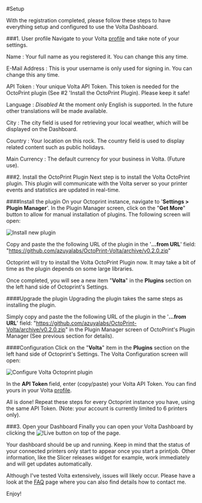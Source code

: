 #Setup

With the registration completed, please follow these steps to have everything setup and configured to use the Volta Dashboard.

###1. User profile
Navigate to your Volta [profile](/profile) and take note of your settings.

Name
:   Your full name as you registered it. You can change this any time.

E-Mail Address
:   This is your username is only used for signing in. You can change this any time.

API Token
:   Your unique Volta API Token. This token is needed for the OctoPrint plugin (See #2 'Install the OctoPrint Plugin). Please keep it safe!

Language
:   *Disabled* At the moment only English is supported. In the future other translations will be made available.

City
:   The city field is used for retrieving your local weather, which will be displayed on the Dashboard.

Country
:   Your location on this rock. The country field is used to display related content such as public holidays.

Main Currency
:   The default currency for your business in Volta. (Future use).

###2. Install the OctoPrint Plugin
Next step is to install the Volta OctoPrint plugin. This plugin will communicate with the Volta server so your printer events and statistics are updated in real-time.

####Install the plugin
On your Octoprint instance, navigate to '**Settings > Plugin Manager**'. In the Plugin Manager screen, click on the "**Get More**" button to allow for manual installation of plugins. The following screen will open:

![Install new plugin](../images/docs/volta_octoprint_plugin.png "Install new plugin")

Copy and paste the the following URL of the plugin in the '**...from URL**' field: "https://github.com/azuyalabs/OctoPrint-Volta/archive/v0.2.0.zip"

Octoprint will try to install the Volta OctoPrint Plugin now. It may take a bit of time as the plugin depends on some large libraries.

Once completed, you will see a new item "**Volta**" in the **Plugins** section on the left hand side of Octoprint's Settings.

####Upgrade the plugin
Upgrading the plugin takes the same steps as installing the plugin.  

Simply copy and paste the the following URL of the plugin in the '**...from URL**' field: "https://github.com/azuyalabs/OctoPrint-Volta/archive/v0.2.0.zip" in the Plugin Manager screen of OctoPrint's Plugin Manager (See previous section for details).

####Configuration
Click on the "**Volta**" item in the **Plugins** section on the left hand side of Octoprint's Settings. The Volta Configuration screen will open:

![Configure Volta Octoprint plugin](../images/docs/volta_octoprint_config.png "Configure Volta Octoprint plugin")

In the **API Token** field, enter (copy/paste) your Volta API Token. You can find yours in your Volta [profile](/profile).


All is done! Repeat these steps for every Octoprint instance you have, using the same API Token. (Note: your account is currently limited to 6 printers only).

###3. Open your Dashboard
Finally you can open your Volta Dashboard by clicking the ![!Live](../images/docs/volta_dashboard_link.png "!Live") button on top of the page.

Your dashboard should be up and running. Keep in mind that the status of your connected printers only start to appear once you start a printjob. Other information, like the Slicer releases widget for example, work immediately and will get updates automatically.

Although I've tested Volta extensively, issues will likely occur. Please have a look at the [FAQ](/docs/faq) page where you can also find details how to contact me.

Enjoy!